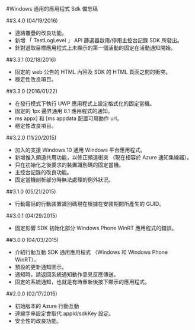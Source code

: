 <properties 
    pageTitle="Windows 通用的應用程式 Sdk 備忘稿" 
    description="Azure 行動互動-Windows 通用的應用程式 SDK 版本資訊"
    services="mobile-engagement" 
    documentationCenter="mobile" 
    authors="piyushjo" 
    manager="dwrede" 
    editor="" />

<tags 
    ms.service="mobile-engagement" 
    ms.workload="mobile" 
    ms.tgt_pltfrm="mobile-windows-store" 
    ms.devlang="dotnet" 
    ms.topic="article" 
    ms.date="08/19/2016" 
    ms.author="piyushjo" />

#<a name="windows-universal-apps-sdk-release-notes"></a>Windows 通用的應用程式 Sdk 備忘稿

##<a name="340-04192016"></a>3.4.0 (04/19/2016)

-   連絡覆疊的改良功能。
-   新增 「 TestLogLevel 」 API 篩選器啟用/停用主控台記錄 SDK 所發出。
-   針對選取目標應用程式上未顯示的第一個活動的固定在活動通知開始。

##<a name="331-02182016"></a>3.3.1 (02/18/2016)

-   固定的 web 公告的 HTML 內容及 SDK 的 HTML 頁面之間的衝突。
-   穩定性改良項目。

##<a name="330-01222016"></a>3.3.0 (2016/01/22)

-   在發行模式下執行 UWP 應用程式上設定格式化的固定當機。
-   固定的 1px 邊界通用 8.1 應用程式的通知。
-   ms appx] 和 [ms appdata 配置可用動作 url。
-   穩定性改良項目。

##<a name="320-11202015"></a>3.2.0 (11/20/2015)

-   加入的支援 Windows 10 通用 Windows 平台應用程式。
-   新增推入頻道共用功能，以修正頻道衝突 （現在相容於 Azure 通知集線器）。
-   只在初始化之後要求的裝置識別碼的固定當機。
-   主控台記錄的改良功能。
-   固定當機剖析部分時無法處理的例外狀況。

##<a name="310-05212015"></a>3.1.0 (05/21/2015)

-   行動電話的行動裝置識別碼現在根據在安裝期間所產生的 GUID。

##<a name="301-04292015"></a>3.0.1 (04/29/2015)

-   固定影響 SDK 初始化部分 Windows Phone WinRT 應用程式的錯誤。

##<a name="300-04032015"></a>3.0.0 (04/03/2015)

-   介紹行動互動 SDK 通用應用程式 （Windows 和 Windows Phone WinRT）。
-   預設的更新通知圖示。
-   通知時，請返回系統通知動作意見反應傳送。
-   固定的系統通知，也就是有時重新後按下顯示的應用程式。

##<a name="200-02172015"></a>2.0.0 (02/17/2015)

-   初始版本的 Azure 行動互動
-   連線字串設定會取代 appId/sdkKey 設定。
-   安全性的改良功能。

 
